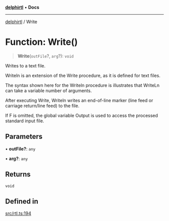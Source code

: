[**delphirtl**](../README.md) • **Docs**

***

[delphirtl](../globals.md) / Write

# Function: Write()

> **Write**(`outFile`?, `arg`?): `void`

Writes to a text file.

Writeln is an extension of the Write procedure, as it is defined for text files.

The syntax shown here for the Writeln procedure is illustrates that WriteLn can take a variable number of arguments.

After executing Write, Writeln writes an end-of-line marker (line feed or carriage return/line feed) to the file.

If F is omitted, the global variable Output is used to access the processed standard input file.

## Parameters

• **outFile?**: `any`

• **arg?**: `any`

## Returns

`void`

## Defined in

[src/rtl.ts:194](https://github.com/chuacw/delphirtl/blob/df8a1102afe240ac0634e8cf60783cbd5a5ad06f/src/rtl.ts#L194)
